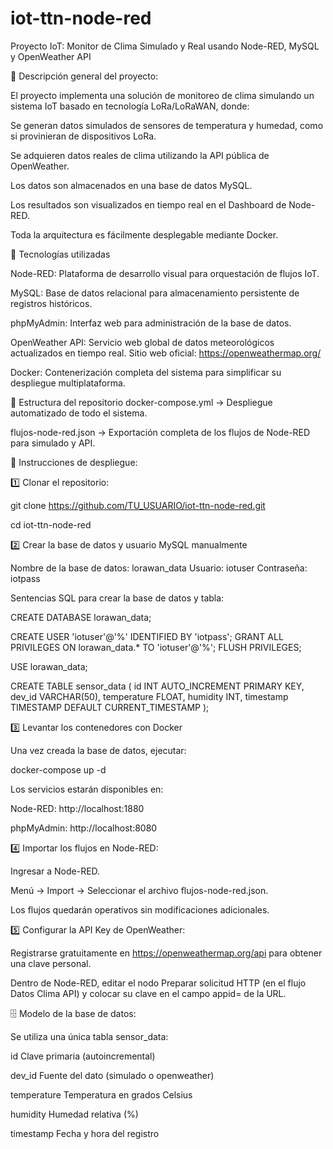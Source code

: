 # iot-ttn-node-red
Proyecto IoT: Monitor de Clima Simulado y Real usando Node-RED, MySQL y OpenWeather API

🎯 Descripción general del proyecto:

El proyecto implementa una solución de monitoreo de clima simulando un sistema IoT basado en tecnología LoRa/LoRaWAN, donde:

Se generan datos simulados de sensores de temperatura y humedad, como si provinieran de dispositivos LoRa.

Se adquieren datos reales de clima utilizando la API pública de OpenWeather.

Los datos son almacenados en una base de datos MySQL.

Los resultados son visualizados en tiempo real en el Dashboard de Node-RED.

Toda la arquitectura es fácilmente desplegable mediante Docker.

🧱 Tecnologías utilizadas

Node-RED:
Plataforma de desarrollo visual para orquestación de flujos IoT.

MySQL:
Base de datos relacional para almacenamiento persistente de registros históricos.

phpMyAdmin:
Interfaz web para administración de la base de datos.

OpenWeather API:
Servicio web global de datos meteorológicos actualizados en tiempo real.
Sitio web oficial: https://openweathermap.org/

Docker:
Contenerización completa del sistema para simplificar su despliegue multiplataforma.

📂 Estructura del repositorio
docker-compose.yml → Despliegue automatizado de todo el sistema.

flujos-node-red.json → Exportación completa de los flujos de Node-RED para simulado y API.

🚀 Instrucciones de despliegue:

1️⃣ Clonar el repositorio:

git clone https://github.com/TU_USUARIO/iot-ttn-node-red.git

cd iot-ttn-node-red

2️⃣ Crear la base de datos y usuario MySQL manualmente

Nombre de la base de datos: lorawan_data
Usuario: iotuser
Contraseña: iotpass

Sentencias SQL para crear la base de datos y tabla:

CREATE DATABASE lorawan_data;

CREATE USER 'iotuser'@'%' IDENTIFIED BY 'iotpass';
GRANT ALL PRIVILEGES ON lorawan_data.* TO 'iotuser'@'%';
FLUSH PRIVILEGES;

USE lorawan_data;

CREATE TABLE sensor_data (
  id INT AUTO_INCREMENT PRIMARY KEY,
  dev_id VARCHAR(50),
  temperature FLOAT,
  humidity INT,
  timestamp TIMESTAMP DEFAULT CURRENT_TIMESTAMP
);

3️⃣ Levantar los contenedores con Docker

Una vez creada la base de datos, ejecutar:

docker-compose up -d

Los servicios estarán disponibles en:

Node-RED: http://localhost:1880

phpMyAdmin: http://localhost:8080

4️⃣ Importar los flujos en Node-RED:

Ingresar a Node-RED.

Menú → Import → Seleccionar el archivo flujos-node-red.json.

Los flujos quedarán operativos sin modificaciones adicionales.

5️⃣ Configurar la API Key de OpenWeather:

Registrarse gratuitamente en https://openweathermap.org/api para obtener una clave personal.

Dentro de Node-RED, editar el nodo Preparar solicitud HTTP (en el flujo Datos Clima API) y colocar su clave en el campo appid= de la URL.

🗄 Modelo de la base de datos:

Se utiliza una única tabla sensor_data:

id	Clave primaria (autoincremental)

dev_id	Fuente del dato (simulado o openweather)

temperature	Temperatura en grados Celsius

humidity	Humedad relativa (%)

timestamp	Fecha y hora del registro

